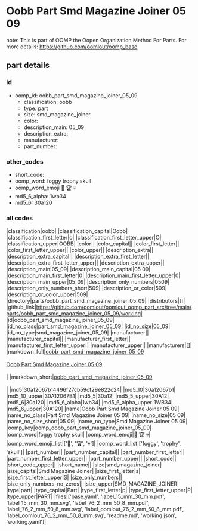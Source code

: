# Oobb Part Smd Magazine Joiner 05 09  

note: This is part of OOMP the Oopen Organization Method For Parts. For more details: https://github.com/oomlout/oomp_base

##  part details





### id
* oomp_id: oobb_part_smd_magazine_joiner_05_09
  * classification: oobb
  * type: part
  * size: smd_magazine_joiner
  * color: 
  * description_main: 05_09
  * description_extra: 
  * manufacturer: 
  * part_number: 

### other_codes
* short_code: 
* oomp_word: foggy trophy skull
* oomp_word_emoji :foggy: :trophy: :skull:
* md5_6_alpha: 1wb34
* md5_6: 30a120

### all codes 
|classification|oobb|
|classification_capital|Oobb|
|classification_first_letter|o|
|classification_first_letter_upper|O|
|classification_upper|OOBB|
|color||
|color_capital||
|color_first_letter||
|color_first_letter_upper||
|color_upper||
|description_extra||
|description_extra_capital||
|description_extra_first_letter||
|description_extra_first_letter_upper||
|description_extra_upper||
|description_main|05_09|
|description_main_capital|05 09|
|description_main_first_letter|0|
|description_main_first_letter_upper|0|
|description_main_upper|05_09|
|description_only_numbers|0509|
|description_only_numbers_short|509|
|description_or_color|509|
|description_or_color_upper|509|
|directory|parts/oobb_part_smd_magazine_joiner_05_09|
|distributors|[]|
|github_link|https://github.com/oomlout/oomlout_oomp_part_src/tree/main/parts/oobb_part_smd_magazine_joiner_05_09/working|
|id|oobb_part_smd_magazine_joiner_05_09|
|id_no_class|part_smd_magazine_joiner_05_09|
|id_no_size|05_09|
|id_no_type|smd_magazine_joiner_05_09|
|manufacturer||
|manufacturer_capital||
|manufacturer_first_letter||
|manufacturer_first_letter_upper||
|manufacturer_upper||
|manufacturers|[]|
|markdown_full|[oobb_part_smd_magazine_joiner_05_09](https://github.com/oomlout/oomlout_oomp_part_src/tree/main/parts/oobb_part_smd_magazine_joiner_05_09/working)<br>[](https://github.com/oomlout/oomlout_oomp_part_src/tree/main/parts/oobb_part_smd_magazine_joiner_05_09/working)<br>[Oobb Part Smd Magazine Joiner 05 09](https://github.com/oomlout/oomlout_oomp_part_src/tree/main/parts/oobb_part_smd_magazine_joiner_05_09/working)<br><br>|
|markdown_short|[oobb_part_smd_magazine_joiner_05_09](https://github.com/oomlout/oomlout_oomp_part_src/tree/main/parts/oobb_part_smd_magazine_joiner_05_09/working)<br><br>|
|md5|30a12067b14496f27cb59cf29e822c24|
|md5_10|30a12067b1|
|md5_10_upper|30A12067B1|
|md5_5|30a12|
|md5_5_upper|30A12|
|md5_6|30a120|
|md5_6_alpha|1wb34|
|md5_6_alpha_upper|1WB34|
|md5_6_upper|30A120|
|name|Oobb Part Smd Magazine Joiner 05 09|
|name_no_class|Part Smd Magazine Joiner 05 09|
|name_no_size|05 09|
|name_no_size_short|05 09|
|name_no_type|Smd Magazine Joiner 05 09|
|oomp_key|oomp_oobb_part_smd_magazine_joiner_05_09|
|oomp_word|foggy trophy skull|
|oomp_word_emoji|:foggy: :trophy: :skull:|
|oomp_word_emoji_list|[':foggy:', ':trophy:', ':skull:']|
|oomp_word_list|['foggy', 'trophy', 'skull']|
|part_number||
|part_number_capital||
|part_number_first_letter||
|part_number_first_letter_upper||
|part_number_upper||
|short_code||
|short_code_upper||
|short_name||
|size|smd_magazine_joiner|
|size_capital|Smd Magazine Joiner|
|size_first_letter|s|
|size_first_letter_upper|S|
|size_only_numbers||
|size_only_numbers_no_zeros||
|size_upper|SMD_MAGAZINE_JOINER|
|type|part|
|type_capital|Part|
|type_first_letter|p|
|type_first_letter_upper|P|
|type_upper|PART|
|files|['base.yaml', 'label_15_mm_30_mm.pdf', 'label_15_mm_30_mm.svg', 'label_76_2_mm_50_8_mm.pdf', 'label_76_2_mm_50_8_mm.svg', 'label_oomlout_76_2_mm_50_8_mm.pdf', 'label_oomlout_76_2_mm_50_8_mm.svg', 'readme.md', 'working.json', 'working.yaml']|
